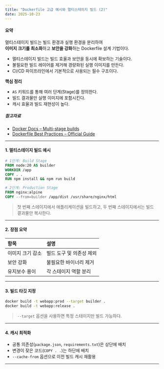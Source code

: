 ```yaml
---
title: "Dockerfile 고급 예시와 멀티스테이지 빌드 (2)"
date: 2025-10-23
---
```


#### 요약  
멀티스테이지 빌드는 빌드 환경과 실행 환경을 분리하여  
**이미지 크기를 최소화**하고 **보안을 강화**하는 Dockerfile 설계 기법이다.  

* 멀티스테이지 빌드는 빌드 효율과 보안을 동시에 확보하는 기술이다.
* 불필요한 빌드 레이어를 제거해 경량화된 실행 이미지를 만든다.
* CI/CD 파이프라인에서 기본적으로 사용되는 필수 구조이다.

**핵심 정리**
- `AS` 키워드를 통해 여러 단계(Stage)를 정의한다.  
- 빌드 결과물만 실행 이미지에 포함시킨다.  
- 캐시 효율과 빌드 재현성이 높다.  

##### 참고자료
- [Docker Docs – Multi-stage builds](https://docs.docker.com/build/building/multi-stage/)
- [Dockerfile Best Practices – Official Guide](https://docs.docker.com/develop/develop-images/multistage-build/)

---

#### 1. 멀티스테이지 빌드 예시

```dockerfile
# 1단계: Build Stage
FROM node:20 AS builder
WORKDIR /app
COPY . .
RUN npm install && npm run build

# 2단계: Production Stage
FROM nginx:alpine
COPY --from=builder /app/dist /usr/share/nginx/html
```

> 첫 번째 스테이지에서 애플리케이션을 빌드하고,
> 두 번째 스테이지에서는 빌드 결과물만 복사한다.

---

#### 2. 장점 요약

| 항목        | 설명             |
| :-------- | :------------- |
| 이미지 크기 감소 | 빌드 도구 및 의존성 제외 |
| 보안 강화     | 불필요한 바이너리 제거   |
| 유지보수 용이   | 각 스테이지 역할 분리   |

---

#### 3. 빌드 타깃 지정

```bash
docker build -t webapp:prod --target builder .
docker build -t webapp:release .
```

> `--target` 옵션을 사용하면 특정 스테이지만 빌드 가능하다.

---

#### 4. 캐시 최적화

* 공통 의존성(`package.json`, `requirements.txt`)은 상단에 배치
* 변경이 잦은 코드(`COPY . .`)는 하단에 배치
* `--cache-from` 옵션으로 이전 빌드 캐시 재활용

---



